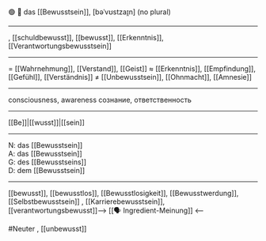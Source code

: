 🟢 🧠 das [[Bewusstsein]], [bəˈvʊstzaɪ̯n]
(no plural)

---
, [[schuldbewusst]], [[bewusst]], [[Erkenntnis]], [[Verantwortungsbewusstsein]]

---
= [[Wahrnehmung]], [[Verstand]], [[Geist]]
≈ [[Erkenntnis]], [[Empfindung]], [[Gefühl]], [[Verständnis]]
≠ [[Unbewusstsein]], [[Ohnmacht]], [[Amnesie]]

---
consciousness, awareness
сознание, ответственность

---
[[Be]]|[[wusst]]|[[sein]]

---
N: das [[Bewusstsein]]  
A: das [[Bewusstsein]]  
G: des [[Bewusstseins]]  
D: dem [[Bewusstsein]]

---
[[bewusst]], [[bewusstlos]], [[Bewusstlosigkeit]], [[Bewusstwerdung]], [[Selbstbewusstsein]]
, [[Karrierebewusstsein]], [[verantwortungsbewusst]]--> [[🗣️ Ingredient-Meinung]] <--


#Neuter , [[unbewusst]]